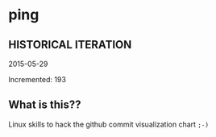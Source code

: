# ping

## HISTORICAL ITERATION
2015-05-29

Incremented: 193

## What is this?? 
Linux skills to hack the github commit visualization chart `;-)`
